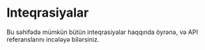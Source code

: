 # Inteqrasiyalar

Bu səhifədə mümkün bütün inteqrasiyalar haqqında öyrənə, və API referanslarını incələyə bilərsiniz.
